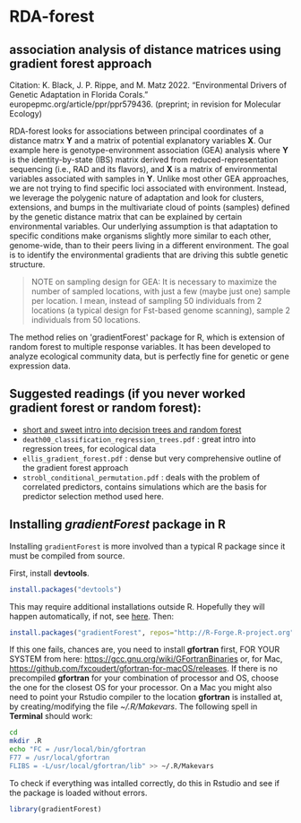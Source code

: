 # RDA-forest
## association analysis of distance matrices using gradient forest approach

Citation: K. Black, J. P. Rippe, and M. Matz 2022. “Environmental Drivers of Genetic Adaptation in Florida Corals.” europepmc.org/article/ppr/ppr579436. (preprint; in revision for Molecular Ecology)

RDA-forest looks for associations between principal coordinates of a distance matrx **Y** and a matrix of potential explanatory variables **X**. Our example here is genotype-environment association (GEA) analysis where **Y** is the identity-by-state (IBS) matrix derived from reduced-representation sequencing (i.e., RAD and its flavors), and **X** is a matrix of environmental variables associated with samples in **Y**. Unlike most other GEA approaches, we are not trying to find specific loci associated with environment. Instead, we leverage the polygenic nature of adaptation and look for clusters, extensions, and bumps in the multivariate cloud of points (samples) defined by the genetic distance matrix that can be explained by certain environmental variables. Our underlying assumption is that adaptation to specific conditions make organisms slightly more similar to each other, genome-wide, than to their peers living in a different environment. The goal is to identify the environmental gradients that are driving this subtle genetic structure.

> NOTE on sampling design for GEA: It is necessary to maximize the number of sampled locations, with just a few (maybe just one) sample per location. I mean, instead of sampling 50 individuals from 2 locations (a typical design for Fst-based genome scanning), sample 2 individuals from 50 locations.

The method relies on 'gradientForest' package for R, which is extension of random forest to multiple response variables. It has been developed to analyze ecological community data, but is perfectly fine for genetic or gene expression data.  

## Suggested readings (if you never worked gradient forest or random forest):
- [short and sweet intro into decision trees and random forest](https://towardsdatascience.com/understanding-random-forest-58381e0602d2)
- `death00_classification_regression_trees.pdf` : great intro into regression trees, for ecological data
- `ellis_gradient_forest.pdf` : dense but very comprehensive outline of the gradient forest approach
- `strobl_conditional_permutation.pdf` : deals with the problem of correlated predictors, contains simulations which are the basis for predictor selection method used here.

## Installing *gradientForest* package in R  

Installing `gradientForest` is more involved than a typical R package since it must be compiled from source. 

First, install **devtools**. 
```R
install.packages("devtools")
```
This may require additional installations outside R. Hopefully they will happen automatically, if not, see [here](https://www.r-project.org/nosvn/pandoc/devtools.html).
Then:
```R
install.packages("gradientForest", repos="http://R-Forge.R-project.org")
```
If this one fails, chances are, you need to install **gfortran** first, FOR YOUR SYSTEM from here:
https://gcc.gnu.org/wiki/GFortranBinaries or, for Mac, https://github.com/fxcoudert/gfortran-for-macOS/releases. If there is no precompiled **gfortran** for your combination of processor and OS, choose the one for the closest OS for your processor.
On a Mac you might also need to point your Rstudio compiler to the location **gfortran** is installed at, by creating/modifying the file *~/.R/Makevars*. The following spell in **Terminal** should work:
```sh
cd
mkdir .R
echo "FC = /usr/local/bin/gfortran
F77 = /usr/local/gfortran
FLIBS = -L/usr/local/gfortran/lib" >> ~/.R/Makevars
```
To check if everything was intalled correctly, do this in Rstudio and see if the package is loaded without errors.
```R
library(gradientForest)
```

